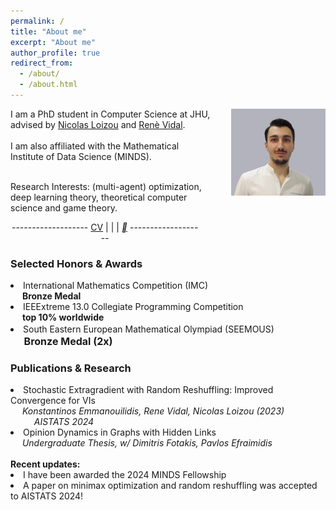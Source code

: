```yaml
---
permalink: /
title: "About me"
excerpt: "About me"
author_profile: true
redirect_from: 
  - /about/
  - /about.html
---
```

<p><img src="../images/bio3.jpg" width="30%" style="margin-left: 30px; float:right; margin-bottom: 25px;">
<span>
I am a PhD student in Computer Science at JHU, advised by <a href="https://nicolasloizou.github.io/"> Nicolas Loizou</a> and <a href="http://vision.jhu.edu/rvidal.html"> Renè Vidal</a>.
<br><br>I am also affiliated with the Mathematical Institute of Data Science (MINDS).
<br> <br>

Research Interests: (multi-agent) optimization, deep learning theory, theoretical computer science and game theory.
<br>
</span>
</p>
<div style="text-align: center; margin-right: 40%"> 
  ------------------- 
  <a href="/_pages/Resume_Emmanouilidis_Konstantinos_a.pdf">CV</a> | 
  <a href="mailto:emmanouilidis.kons@gmail.com"><i class="fas fa-envelope"></i></a> |
  <a href="http://www.linkedin.com/in/emmanouilidisk/"><i class="fab fa-linkedin"></i></a> | 
  <a href="https://github.com/emmanouilidisk"><i class="fa">&#xf09b;</i></a>
  ------------------- 
</div>
<h3>Selected Honors & Awards</h3>  
<li>International Mathematics Competition (IMC)  
  <br> <span style="position: relative; left: +1.35em;"><b>Bronze Medal</b></span> 
</li>
<li>IEEExtreme 13.0 Collegiate Programming Competition 
  <br> <span style="position: relative; left: +1.35em;"><b>top 10% worldwide</b></span>
</li> 
<li>South Eastern European Mathematical Olympiad (SEEMOUS) 
<span style="position: relative; left: +1.35em;font-size:16px;"> <br><b>Bronze Medal (2x)</b></span>
</li> 

<h3>Publications &amp; Research</h3>
<li>Stochastic Extragradient with Random Reshuffling: Improved Convergence for VIs
  <br> <span style="position: relative; left: +1.35em;"><i>Konstantinos Emmanouilidis, Rene Vidal, Nicolas Loizou (2023)</i>
  <br> <span style="position: relative; left: +1.35em;"><i>AISTATS 2024 </i>
</li>
<li>Opinion Dynamics in Graphs with Hidden Links
  <br> <span style="position: relative; left: +1.35em;"><i>Undergraduate Thesis, w/ Dimitris Fotakis, Pavlos Efraimidis</i></span>
</li> 

<br>
<b>Recent updates:</b>
<li>I have been awarded the 2024 MINDS Fellowship </li>
<li>A paper on minimax optimization and random reshuffling was accepted to AISTATS 2024! </li>
